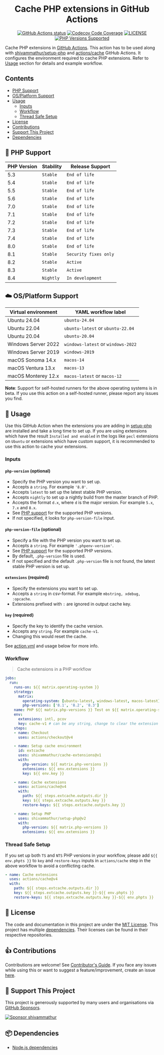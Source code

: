 <h1 align="center">Cache PHP extensions in GitHub Actions</h1>

<p align="center">
  <a href="https://github.com/shivammathur/cache-extensions" title="Cache PHP extensions in GitHub Actions"><img alt="GitHub Actions status" src="https://github.com/shivammathur/cache-extensions/workflows/Node%20test%20workflow/badge.svg"></a>
  <a href="https://codecov.io/gh/shivammathur/cache-extensions" title="Code coverage"><img alt="Codecov Code Coverage" src="https://codecov.io/gh/shivammathur/cache-extensions/branch/master/graph/badge.svg"></a>
  <a href="https://github.com/shivammathur/cache-extensions/blob/master/LICENSE" title="license"><img alt="LICENSE" src="https://img.shields.io/badge/license-MIT-428f7e.svg?logo=open%20source%20initiative&logoColor=white&labelColor=555555"></a>
  <a href="#tada-php-support" title="PHP Versions Supported"><img alt="PHP Versions Supported" src="https://img.shields.io/badge/php-5.3%20to%208.4-777bb3.svg?logo=php&logoColor=white&labelColor=555555"></a>
</p>

Cache PHP extensions in [GitHub Actions](https://github.com/features/actions "GitHub Actions"). This action has to be used along with [shivammathur/setup-php](https://github.com/shivammathur/setup-php "Setup PHP") and [actions/cache](https://github.com/actions/cache "Cache in GitHub Actions") GitHub Actions. It configures the environment required to cache PHP extensions. Refer to [Usage](#memo-usage "How to use this") section for details and example workflow.

## Contents

- [PHP Support](#tada-php-support)
- [OS/Platform Support](#cloud-osplatform-support)
- [Usage](#memo-usage)
  - [Inputs](#inputs)
  - [Workflow](#workflow)
  - [Thread Safe Setup](#thread-safe-setup)
- [License](#scroll-license)
- [Contributions](#1-contributions)
- [Support This Project](#sparkling_heart-support-this-project)
- [Dependencies](#package-dependencies)

## :tada: PHP Support

|PHP Version|Stability|Release Support|
|--- |--- |--- |
|5.3|`Stable`|`End of life`|
|5.4|`Stable`|`End of life`|
|5.5|`Stable`|`End of life`|
|5.6|`Stable`|`End of life`|
|7.0|`Stable`|`End of life`|
|7.1|`Stable`|`End of life`|
|7.2|`Stable`|`End of life`|
|7.3|`Stable`|`End of life`|
|7.4|`Stable`|`End of life`|
|8.0|`Stable`|`End of life`|
|8.1|`Stable`|`Security fixes only`|
|8.2|`Stable`|`Active`|
|8.3|`Stable`|`Active`|
|8.4|`Nightly`|`In development`|

## :cloud: OS/Platform Support

| Virtual environment | YAML workflow label                |
|---------------------|------------------------------------|
| Ubuntu 24.04        | `ubuntu-24.04`                     |
| Ubuntu 22.04        | `ubuntu-latest` or `ubuntu-22.04`  |
| Ubuntu 20.04        | `ubuntu-20.04`                     |
| Windows Server 2022 | `windows-latest` or `windows-2022` |
| Windows Server 2019 | `windows-2019`                     |
| macOS Sonoma 14.x   | `macos-14`                         |
| macOS Ventura 13.x  | `macos-13`                         |
| macOS Monterey 12.x | `macos-latest` or `macos-12`       |

**Note**: Support for self-hosted runners for the above operating systems is in beta. If you use this action on a self-hosted runner, please report any issues you find.

## :memo: Usage

Use this GitHub Action when the extensions you are adding in [setup-php](https://github.com/shivammathur/setup-php "setup-php GitHub Action") are installed and take a long time to set up. If you are using extensions which have the result `Installed and enabled` in the logs like `pecl` extensions on `Ubuntu` or extensions which have custom support, it is recommended to use this action to cache your extensions.

### Inputs

#### `php-version` (optional)

- Specify the PHP version you want to set up.
- Accepts a `string`. For example `'8.0'`.
- Accepts `latest` to set up the latest stable PHP version.
- Accepts `nightly` to set up a nightly build from the master branch of PHP.
- Accepts the format `d.x`, where `d` is the major version. For example `5.x`, `7.x` and `8.x`.
- See [PHP support](#tada-php-support) for the supported PHP versions.
- If not specified, it looks for `php-version-file` input.

#### `php-version-file` (optional)

- Specify a file with the PHP version you want to set up.
- Accepts a `string`. For example `'.phpenv-version'`.
- See [PHP support](#tada-php-support) for the supported PHP versions.
- By default, `.php-version` file is used.
- If not specified and the default `.php-version` file is not found, the latest stable PHP version is set up.

#### `extensions` (required)

- Specify the extensions you want to set up.
- Accepts a `string` in csv-format. For example `mbstring, xdebug, :opcache`.
- Extensions prefixed with `:` are ignored in output cache key.

#### `key` (required)

- Specify the key to identify the cache version.
- Accepts any `string`. For example `cache-v1`.
- Changing this would reset the cache.

See [action.yml](action.yml "Metadata for this GitHub Action") and usage below for more info.

### Workflow

> Cache extensions in a PHP workflow

```yaml
jobs:
  run:
    runs-on: ${{ matrix.operating-system }}
    strategy:
      matrix:
        operating-system: [ubuntu-latest, windows-latest, macos-latest]
        php-versions: ['8.1', '8.2', '8.3']
    name: PHP ${{ matrix.php-versions }} Test on ${{ matrix.operating-system }}
    env:
      extensions: intl, pcov
      key: cache-v1 # can be any string, change to clear the extension cache.
    steps:
    - name: Checkout
      uses: actions/checkout@v4

    - name: Setup cache environment
      id: extcache
      uses: shivammathur/cache-extensions@v1
      with:
        php-version: ${{ matrix.php-versions }}
        extensions: ${{ env.extensions }}
        key: ${{ env.key }}

    - name: Cache extensions
      uses: actions/cache@v4
      with:
        path: ${{ steps.extcache.outputs.dir }}
        key: ${{ steps.extcache.outputs.key }}
        restore-keys: ${{ steps.extcache.outputs.key }}

    - name: Setup PHP
      uses: shivammathur/setup-php@v2
      with:
        php-version: ${{ matrix.php-versions }}
        extensions: ${{ env.extensions }}
```

### Thread Safe Setup

If you set up both `TS` and `NTS` PHP versions in your workflow, please add `${{ env.phpts }}` to `key` and `restore-keys` inputs in `actions/cache` step in the above workflow to avoid a conflicting cache.

```yaml
- name: Cache extensions
  uses: actions/cache@v4
  with:
    path: ${{ steps.extcache.outputs.dir }}
    key: ${{ steps.extcache.outputs.key }}-${{ env.phpts }}
    restore-keys: ${{ steps.extcache.outputs.key }}-${{ env.phpts }}
```

## :scroll: License

The code and documentation in this project are under the [MIT License](LICENSE "License for shivammathur/cache-extensions"). This project has multiple [dependencies](https://github.com/shivammathur/cache-extensions/network/dependencies "Dependencies for this PHP Action"). Their licenses can be found in their respective repositories.

## :+1: Contributions

Contributions are welcome! See [Contributor's Guide](.github/CONTRIBUTING.md "shivammathur/cache-extensions contribution guide"). If you face any issues while using this or want to suggest a feature/improvement, create an issue [here](https://github.com/shivammathur/cache-extensions/issues "Issues reported").

## :sparkling_heart: Support This Project

This project is generously supported by many users and organisations via [GitHub Sponsors](https://github.com/sponsors/shivammathur).

<a href="https://github.com/sponsors/shivammathur"><img src="https://setup-php.com/sponsors.svg?" alt="Sponsor shivammathur"></a>

## :package: Dependencies

- [Node.js dependencies](https://github.com/shivammathur/cache-extensions/network/dependencies "Node.js dependencies")
